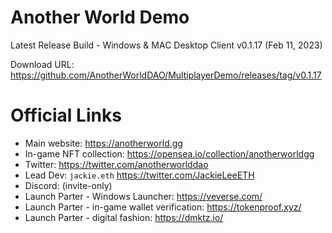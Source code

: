 Another World Demo
===
Latest Release Build - Windows & MAC Desktop Client v0.1.17 (Feb 11, 2023)

Download URL: https://github.com/AnotherWorldDAO/MultiplayerDemo/releases/tag/v0.1.17

Official Links
===
- Main website: https://anotherworld.gg
- In-game NFT collection: https://opensea.io/collection/anotherworldgg
- Twitter: https://twitter.com/anotherworlddao
- Lead Dev: `jackie.eth` https://twitter.com/JackieLeeETH
- Discord: (invite-only)
- Launch Parter - Windows Launcher: https://veverse.com/
- Launch Parter - in-game wallet verification: https://tokenproof.xyz/
- Launch Parter - digital fashion: https://dmktz.io/
